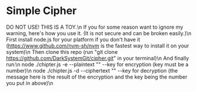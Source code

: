 # Simple Cipher
DO NOT USE! THIS IS A TOY.\n
If you for some reason want to ignore my warning, here's how you use it. (It is not secure and can be broken easily.)\n
First install node.js for your platform if you don't have it (https://www.github.com/nvm-sh/nvm is the fastest way to install it on your system)\n 
Then clone this repo (run "git clone https://github.com/DarkSystemGit/cipher.git" in your terminal)\n 
And finally run:\n
node ./chipter.js -e --plaintext "<your message>" --key <your key> for encryption (key must be a number)\n
node ./chipter.js -d --ciphertext "<your message>" --key <your key> for decryption (the message here is the result of the encryption and the key being the number you put in above)\n
